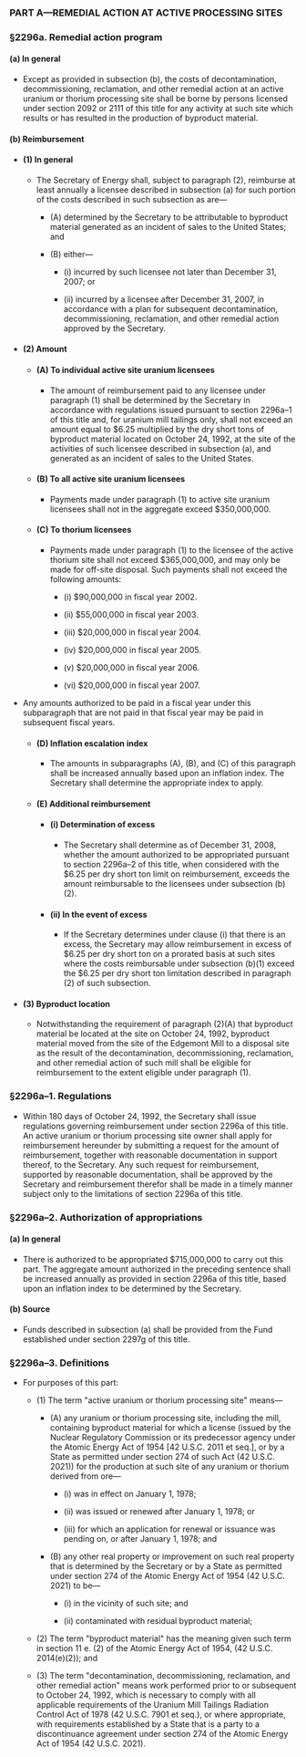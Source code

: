 ### PART A—REMEDIAL ACTION AT ACTIVE PROCESSING SITES

### §2296a. Remedial action program
#### (a) In general
* Except as provided in subsection (b), the costs of decontamination, decommissioning, reclamation, and other remedial action at an active uranium or thorium processing site shall be borne by persons licensed under section 2092 or 2111 of this title for any activity at such site which results or has resulted in the production of byproduct material.

#### (b) Reimbursement
* #### (1) In general
  * The Secretary of Energy shall, subject to paragraph (2), reimburse at least annually a licensee described in subsection (a) for such portion of the costs described in such subsection as are—

    * (A) determined by the Secretary to be attributable to byproduct material generated as an incident of sales to the United States; and

    * (B) either—

      * (i) incurred by such licensee not later than December 31, 2007; or

      * (ii) incurred by a licensee after December 31, 2007, in accordance with a plan for subsequent decontamination, decommissioning, reclamation, and other remedial action approved by the Secretary.

* #### (2) Amount
  * #### (A) To individual active site uranium licensees
    * The amount of reimbursement paid to any licensee under paragraph (1) shall be determined by the Secretary in accordance with regulations issued pursuant to section 2296a–1 of this title and, for uranium mill tailings only, shall not exceed an amount equal to $6.25 multiplied by the dry short tons of byproduct material located on October 24, 1992, at the site of the activities of such licensee described in subsection (a), and generated as an incident of sales to the United States.

  * #### (B) To all active site uranium licensees
    * Payments made under paragraph (1) to active site uranium licensees shall not in the aggregate exceed $350,000,000.

  * #### (C) To thorium licensees
    * Payments made under paragraph (1) to the licensee of the active thorium site shall not exceed $365,000,000, and may only be made for off-site disposal. Such payments shall not exceed the following amounts:

      * (i) $90,000,000 in fiscal year 2002.

      * (ii) $55,000,000 in fiscal year 2003.

      * (iii) $20,000,000 in fiscal year 2004.

      * (iv) $20,000,000 in fiscal year 2005.

      * (v) $20,000,000 in fiscal year 2006.

      * (vi) $20,000,000 in fiscal year 2007.


* Any amounts authorized to be paid in a fiscal year under this subparagraph that are not paid in that fiscal year may be paid in subsequent fiscal years.

  * #### (D) Inflation escalation index
    * The amounts in subparagraphs (A), (B), and (C) of this paragraph shall be increased annually based upon an inflation index. The Secretary shall determine the appropriate index to apply.

  * #### (E) Additional reimbursement
    * #### (i) Determination of excess
      * The Secretary shall determine as of December 31, 2008, whether the amount authorized to be appropriated pursuant to section 2296a–2 of this title, when considered with the $6.25 per dry short ton limit on reimbursement, exceeds the amount reimbursable to the licensees under subsection (b)(2).

    * #### (ii) In the event of excess
      * If the Secretary determines under clause (i) that there is an excess, the Secretary may allow reimbursement in excess of $6.25 per dry short ton on a prorated basis at such sites where the costs reimbursable under subsection (b)(1) exceed the $6.25 per dry short ton limitation described in paragraph (2) of such subsection.

* #### (3) Byproduct location
  * Notwithstanding the requirement of paragraph (2)(A) that byproduct material be located at the site on October 24, 1992, byproduct material moved from the site of the Edgemont Mill to a disposal site as the result of the decontamination, decommissioning, reclamation, and other remedial action of such mill shall be eligible for reimbursement to the extent eligible under paragraph (1).

### §2296a–1. Regulations
* Within 180 days of October 24, 1992, the Secretary shall issue regulations governing reimbursement under section 2296a of this title. An active uranium or thorium processing site owner shall apply for reimbursement hereunder by submitting a request for the amount of reimbursement, together with reasonable documentation in support thereof, to the Secretary. Any such request for reimbursement, supported by reasonable documentation, shall be approved by the Secretary and reimbursement therefor shall be made in a timely manner subject only to the limitations of section 2296a of this title.

### §2296a–2. Authorization of appropriations
#### (a) In general
* There is authorized to be appropriated $715,000,000 to carry out this part. The aggregate amount authorized in the preceding sentence shall be increased annually as provided in section 2296a of this title, based upon an inflation index to be determined by the Secretary.

#### (b) Source
* Funds described in subsection (a) shall be provided from the Fund established under section 2297g of this title.

### §2296a–3. Definitions
* For purposes of this part:

  * (1) The term "active uranium or thorium processing site" means—

    * (A) any uranium or thorium processing site, including the mill, containing byproduct material for which a license (issued by the Nuclear Regulatory Commission or its predecessor agency under the Atomic Energy Act of 1954 [42 U.S.C. 2011 et seq.], or by a State as permitted under section 274 of such Act (42 U.S.C. 2021)) for the production at such site of any uranium or thorium derived from ore—

      * (i) was in effect on January 1, 1978;

      * (ii) was issued or renewed after January 1, 1978; or

      * (iii) for which an application for renewal or issuance was pending on, or after January 1, 1978; and


    * (B) any other real property or improvement on such real property that is determined by the Secretary or by a State as permitted under section 274 of the Atomic Energy Act of 1954 (42 U.S.C. 2021) to be—

      * (i) in the vicinity of such site; and

      * (ii) contaminated with residual byproduct material;


  * (2) The term "byproduct material" has the meaning given such term in section 11 e. (2) of the Atomic Energy Act of 1954, (42 U.S.C. 2014(e)(2)); and

  * (3) The term "decontamination, decommissioning, reclamation, and other remedial action" means work performed prior to or subsequent to October 24, 1992, which is necessary to comply with all applicable requirements of the Uranium Mill Tailings Radiation Control Act of 1978 (42 U.S.C. 7901 et seq.), or where appropriate, with requirements established by a State that is a party to a discontinuance agreement under section 274 of the Atomic Energy Act of 1954 (42 U.S.C. 2021).